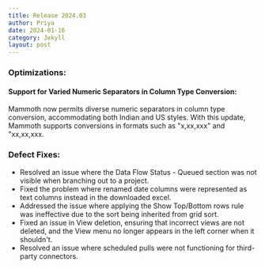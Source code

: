 ```yaml
---
title: Release 2024.03
author: Priya
date: 2024-01-16
category: Jekyll
layout: post
---
```

### Optimizations:
#### Support for Varied Numeric Separators in Column Type Conversion:
Mammoth now permits diverse numeric separators in column type conversion, accommodating both Indian and US styles. With this update, Mammoth supports conversions in formats such as "x,xx,xxx" and "xx,xx,xxx.

### Defect Fixes:
* Resolved an issue where the Data Flow Status - Queued section was not visible when branching out to a project.
* Fixed the problem where renamed date columns were represented as text columns instead in the downloaded excel.
* Addressed the issue where applying the Show Top/Bottom rows rule was ineffective due to the sort being inherited from grid sort.
* Fixed an issue in View deletion, ensuring that incorrect views are not deleted, and the View menu no longer appears in the left corner when it shouldn't.
* Resolved an issue where scheduled pulls were not functioning for third-party connectors.


